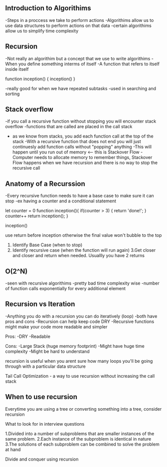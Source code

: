 ## Introduction to Algorithims
-Steps in a proccess we take to perform actions
-Algorithims allow us to use data structures to perform actions on that data
-certain algorithims allow us to simplify time complexity

## Recursion
-Not really an algorithim but a concept that we use to write algorithims
-When you define something interms of itself
-A function that refers to itself inside itself

function inception() {
  inception()
}

-really good for when we have repeated subtasks
-used in searching and sorting


## Stack overflow

-if you call a recursive function without stopping you will encounter stack overflow
-functions that are called are placed in the call stack
- as we know from stacks, you add each function call at the top of the stack
-With a recursive function that does not end you will just continuesly add function calls without "popping" anything
-This will happen until you run out of memory <-- this is Stackover Flow
-Computer needs to allocate memory to remember things, Stackover Flow happens when we have recursion and there is no way to stop the recursive call

## Anatomy of a Recurssion
-Every recursive function needs to have a base case to make sure it can stop
-ex having a counter and a conditional statement

let counter = 0
function inception(){
  if(counter > 3) {
    return 'done!';
  }
  counter++
  return inception();
}

inception()

use return before inception otherwise the final value won't bubble to the top

1. Identify Base Case (when to stop)
2. Identify recursive case (when the function will run again)
3.Get closer and closer and return when needed. Usuallly you have 2 returns

## O(2^N)
-seen with recursive algorithims
-pretty bad time complexity wise
-number of function calls exponentially for every additional element

## Recursion vs Iteration

-Anything you do with a recursion you can do iteratively (loop)
-both have pros and cons
-Recursion can help keep code DRY
-Recursive functions might make your code more readable and simpler

Pros:
-DRY
-Readable

Cons:
-Large Stack (huge memory footprint)
-Might have huge time complexity
-Might be hard to understand


recursion is useful when you arent sure how many loops you'll be going through with a particular data structure

Tail Call Optimization - a way to use recursion without increasing the call stack

## When to use recursion

Everytime you are using a tree or converting something into a tree, consider recursion

What to look for in interview questions

1.Divided into a number of subproblems that are smaller instances of the same problem.
2.Each instance of the subproblem is identical in nature
3.The solutions of each subproblem can be combined to solve the problem at hand

Divide and conquer using recursion